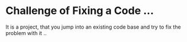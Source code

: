 # Challenge of Fixing a Code ...
It is a project, that you jump into an existing code base and try to fix the problem with it ..